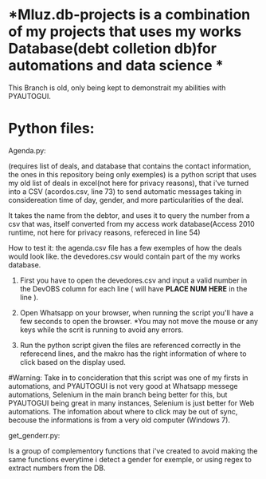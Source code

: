 # *Mluz.db-projects is a combination of my projects that uses my works Database(debt colletion db)for automations and data science *
This Branch is old, only being kept to demonstrait my abilities with PYAUTOGUI.

# Python files:

Agenda.py:

(requires list of deals, and database that contains the contact information, the ones in this repository being only exemples)
is a python script that uses my old list of deals in excel(not here for privacy reasons), that i've turned into a CSV (acordos.csv, line 73) to send automatic messages taking in considereation time of day, gender, and more particularities of the deal.

It takes the name from the debtor, and uses it to query the number from a csv that was, itself converted from my access work database(Access 2010 runtime, not here for privacy reasons, refereced in line 54)

How to test it:
the agenda.csv file has a few exemples of how the deals would look like. 
the devedores.csv would contain part of the my works database.

1. First you have to open the devedores.csv and input a valid number in the DevOBS column for each line ( will have **PLACE NUM HERE** in the line ).

2. Open Whatsapp on your browser, when running the script you'll have a few seconds to open the browser. *You may not move the mouse or any keys while the scrit is running to avoid any errors.

3. Run the python script given the files are referenced correctly in the referecend lines, and the makro has the right information of where to click based on the display used.

#Warning:
Take in to concideration that this script was one of my firsts in automations, and PYAUTOGUI is not very good at Whatsapp messege automations, Selenium in the main branch being better for this, but PYAUTOGUI being great in many instances, Selenium is just better for Web automations. The infomation about where to click may be out of sync, becouse the informations is from a very old computer (Windows 7).

get_genderr.py:

Is a group of complementory functions that i've created to avoid making the same functions everytime i detect a gender for exemple, or using regex to extract numbers from the DB.
